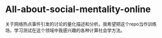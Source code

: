 # All-about-social-mentality-online
关于网络热点事件引发的讨论的量化描述和分析。我希望把这个repo当作训练场，学习测试在这个领域中我感兴趣的各种计算社会学方法。
